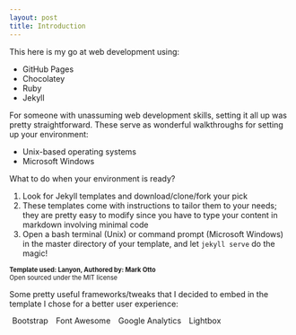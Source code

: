 ```yaml
---
layout: post
title: Introduction
---
```


This here is my go at web development using:
* <a href="https://pages.github.com/" target="_blank;" style="text-decoration:none;">GitHub Pages</a>
* <a href="https://chocolatey.org/" target="_blank;" style="text-decoration:none;">Chocolatey</a>
* <a href="https://rubyinstaller.org/" target="_blank;" style="text-decoration:none;">Ruby</a>
* <a href="https://jekyllrb.com/" target="_blank;" style="text-decoration:none;">Jekyll</a>

For someone with unassuming web development skills, setting it all up was pretty straightforward. These serve as wonderful walkthroughs for setting up your environment:
* <a href="https://jekyllrb.com/docs/installation/" target="_blank;" style="text-decoration:none;">Unix-based operating systems</a>
* <a href="https://jekyllrb.com/docs/windows/" target="_blank;" style="text-decoration:none;">Microsoft Windows</a>

What to do when your environment is ready?
1. Look for Jekyll templates and download/clone/fork your pick
2. These templates come with instructions to tailor them to your needs; they are pretty easy to modify since you have to type your content in markdown involving minimal code
3. Open a bash terminal (Unix) or command prompt (Microsoft Windows) in the master directory of your template, and let <code>jekyll serve</code> do the magic!

<div class="message text-center" style="font-size:80%;">
	<strong>Template used: <a href="https://www.github.com/poole/lanyon" style="text-decoration:none;">Lanyon</a>, Authored by: <a href="https://www.github.com/mdo/" style="text-decoration:none;">Mark Otto</a></strong>
	<br>Open sourced under the <a href="{{ site.baseurl }}/LICENSE.md" style="text-decoration:none;">MIT license</a>
</div>

Some pretty useful frameworks/tweaks that I decided to embed in the template I chose for a better user experience:
<div class="list-group">
<a class="list-group-item" href="https://www.getbootstrap.com/" target="_blank;" style="text-decoration:none; padding:1%;">Bootstrap</a>
<a class="list-group-item" href="http://www.fontawesome.io/" target="_blank;" style="text-decoration:none; padding:1%;">Font Awesome</a>
<a class="list-group-item" href="https://www.michaelsoolee.com/google-analytics-jekyll/" target="_blank;" style="text-decoration:none; padding:1%;">Google Analytics</a>
<a class="list-group-item" href="http://www.lokeshdhakar.com/projects/lightbox2/" target="_blank;" style="text-decoration:none; padding:1%;">Lightbox</a>
</div>